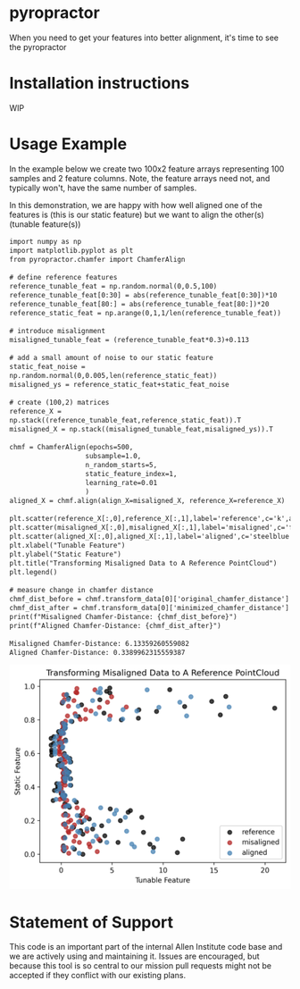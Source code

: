 
# pyropractor
When you need to get your features into better alignment,
it's time to see the pyropractor


Installation instructions
=========================
WIP

Usage Example
=========================

In the example below we create two 100x2 feature arrays
representing 100 samples and 2 feature columns. Note, the
feature arrays need not, and typically won't, have the same number of samples.  


In this demonstration, we are happy with how well aligned 
one of the features is (this is our static feature) but we 
want to align the other(s) (tunable feature(s))
``` 
import numpy as np
import matplotlib.pyplot as plt
from pyropractor.chamfer import ChamferAlign

# define reference features
reference_tunable_feat = np.random.normal(0,0.5,100)
reference_tunable_feat[0:30] = abs(reference_tunable_feat[0:30])*10
reference_tunable_feat[80:] = abs(reference_tunable_feat[80:])*20
reference_static_feat = np.arange(0,1,1/len(reference_tunable_feat))

# introduce misalignment
misaligned_tunable_feat = (reference_tunable_feat*0.3)+0.113

# add a small amount of noise to our static feature
static_feat_noise = np.random.normal(0,0.005,len(reference_static_feat))
misaligned_ys = reference_static_feat+static_feat_noise

# create (100,2) matrices 
reference_X = np.stack((reference_tunable_feat,reference_static_feat)).T
misaligned_X = np.stack((misaligned_tunable_feat,misaligned_ys)).T

chmf = ChamferAlign(epochs=500,
                   subsample=1.0,
                   n_random_starts=5,
                   static_feature_index=1,
                   learning_rate=0.01
                   )
aligned_X = chmf.align(align_X=misaligned_X, reference_X=reference_X)

plt.scatter(reference_X[:,0],reference_X[:,1],label='reference',c='k',alpha=0.75)
plt.scatter(misaligned_X[:,0],misaligned_X[:,1],label='misaligned',c='firebrick',alpha=0.75)
plt.scatter(aligned_X[:,0],aligned_X[:,1],label='aligned',c='steelblue',alpha=0.75)
plt.xlabel("Tunable Feature")
plt.ylabel("Static Feature")
plt.title("Transforming Misaligned Data to A Reference PointCloud")
plt.legend()

# measure change in chamfer distance
chmf_dist_before = chmf.transform_data[0]['original_chamfer_distance']
chmf_dist_after = chmf.transform_data[0]['minimized_chamfer_distance']
print(f"Misaligned Chamfer-Distance: {chmf_dist_before}")
print(f"Aligned Chamfer-Distance: {chmf_dist_after}")

Misaligned Chamfer-Distance: 6.13359260559082
Aligned Chamfer-Distance: 0.3389962315559387

```
![Alt text](demo/AlignStaticDemo.png?raw=true "Title")




Statement of Support
====================
This code is an important part of the internal Allen Institute code base and we are actively using and maintaining it. Issues are encouraged, but because this tool is so central to our mission pull requests might not be accepted if they conflict with our existing plans.